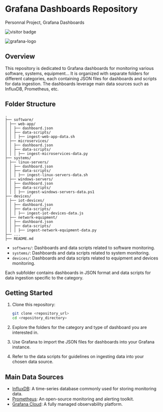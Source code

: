 # Grafana Dashboards Repository
Personnal Project, Grafana Dashboards

![visitor badge](https://visitor-badge.glitch.me/badge?page_id=twisterrr.mul_my_rpg_2029&left_color=purple&right_color=grey)

![grafana-logo](https://github.com/Twisterrr/Grafana_Dashboards/assets/60510584/ac00402c-b10d-474a-b297-b0348923c1d1)

## Overview

This repository is dedicated to Grafana dashboards for monitoring various software, systems, equipment... It is organized with separate folders for different categories, each containing JSON files for dashboards and scripts for data ingestion. The dashboards leverage main data sources such as InfluxDB, Prometheus, etc.

## Folder Structure
```
.
├── software/
│ ├── web-app/
│ │ ├── dashboard.json
│ │ ├── data-scripts/
│ │ │ ├── ingest-web-app-data.sh
│ ├── microservices/
│ │ ├── dashboard.json
│ │ ├── data-scripts/
│ │ │ ├── ingest-microservices-data.py
├── systems/
│ ├── linux-servers/
│ │ ├── dashboard.json
│ │ ├── data-scripts/
│ │ │ ├── ingest-linux-servers-data.sh
│ ├── windows-servers/
│ │ ├── dashboard.json
│ │ ├── data-scripts/
│ │ │ ├── ingest-windows-servers-data.ps1
├── devices/
│ ├── iot-devices/
│ │ ├── dashboard.json
│ │ ├── data-scripts/
│ │ │ ├── ingest-iot-devices-data.js
│ ├── network-equipment/
│ │ ├── dashboard.json
│ │ ├── data-scripts/
│ │ │ ├── ingest-network-equipment-data.py
├── ...
├── README.md
```

- `software/`: Dashboards and data scripts related to software monitoring.
- `systems/`: Dashboards and data scripts related to system monitoring.
- `devices/`: Dashboards and data scripts related to equipment and devices monitoring.

Each subfolder contains dashboards in JSON format and data scripts for data ingestion specific to the category.

## Getting Started

1. Clone this repository:

    ```bash
    git clone <repository_url>
    cd <repository_directory>
    ```

2. Explore the folders for the category and type of dashboard you are interested in.

3. Use Grafana to import the JSON files for dashboards into your Grafana instance.

4. Refer to the data scripts for guidelines on ingesting data into your chosen data source.

## Main Data Sources

- [InfluxDB](https://www.influxdata.com/): A time-series database commonly used for storing monitoring data.
- [Prometheus](https://prometheus.io/): An open-source monitoring and alerting toolkit.
- [Grafana Cloud](https://grafana.com/cloud/): A fully managed observability platform.
